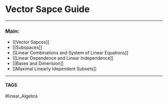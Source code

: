 # Vector Sapce Guide


---
### Main:
- [[Vector Sapces]]
- [[Subspaces]]
- [[Linear Combinations and System of Linear Equations]]
- [[Linear Dependence and Linear Independence]]
- [[Bases and Dimension]]
- [[Maximal Linearly Idependent Subsets]]



---
#### TAGS
#linear_Algebra 